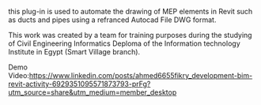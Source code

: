 this plug-in is used to automate the drawing of MEP elements in Revit such as ducts and pipes using a refranced Autocad File DWG format.

This work was created by a team for training purposes during the studying of Civil Engineering Informatics Deploma of the Information technology Institute in Egypt (Smart Village branch).

Demo Video:https://www.linkedin.com/posts/ahmed6655fikry_development-bim-revit-activity-6929351095571873793-prFg?utm_source=share&utm_medium=member_desktop
